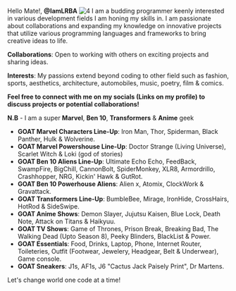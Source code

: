 Hello Mate!, **@IamLRBA**
![4](https://github.com/user-attachments/assets/e3bc621b-1e70-46ee-ad74-48840fb90541)
I am a budding programmer keenly interested in various development fields I am honing my skills in. I am passionate about collaborations and expanding my knowledge on innovative projects that utilize various programming languages and frameworks to bring creative ideas to life.

**Collaborations**: Open to working with others on exciting projects and sharing ideas.

**Interests**: My passions extend beyond coding to other field such as fashion, sports, aesthetics, architecture, automobiles, music, poetry, film & comics.

**Feel free to connect with me on my socials (Links on my profile) to discuss projects or potential collaborations!**

**N.B** - I am a super **Marvel**, **Ben 10**, **Transformers** & **Anime** geek
- **GOAT Marvel Characters Line-Up**: Iron Man, Thor, Spiderman, Black Panther, Hulk & Wolverine.
- **GOAT Marvel Powershouse Line-Up**: Doctor Strange (Living Universe), Scarlet Witch & Loki (god of stories)
- **GOAT Ben 10 Aliens Line-Up**: Ultimate Echo Echo, FeedBack, SwampFire, BigChill, CannonBolt, SpiderMonkey, XLR8, Armordrillo, Crashhopper, NRG, Kickin' Hawk & GutRot.
- **GOAT Ben 10 Powerhouse Aliens**: Alien x, Atomix, ClockWork & Gravattack.
- **GOAT Transformers Line-Up**: BumbleBee, Mirage, IronHide, CrossHairs, HotRod & SideSwipe.
- **GOAT Anime Shows**: Demon Slayer, Jujutsu Kaisen, Blue Lock, Death Note, Attack on Titans & Haikyuu.
- **GOAT TV Shows**: Game of Thrones, Prison Break, Breaking Bad, The Walking Dead (Upto Season 8), Peeky Blinders, BlackList & Power.
- **GOAT Essentials**: Food, Drinks, Laptop, Phone, Internet Router, Toileteries, Outfit (Footwear, Jewelery, Headgear, Belt & Underwear), Game console.
- **GOAT Sneakers**: J1s, AF1s, J6 "Cactus Jack Paisely Print", Dr Martens.
  
Let's change world one code at a time!
  

<!---
IamLRBA/IamLRBA is a ✨ special ✨ repository because its `README.md` (this file) appears on your GitHub profile.
You can click the Preview link to take a look at your changes.
--->
